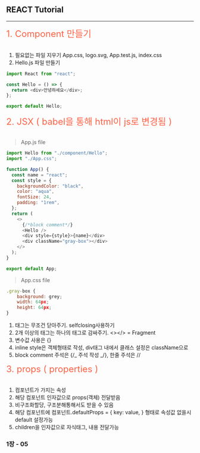 <style type="text/css">
    .title {
        color : tomato;
        font-size : 24px;
    }
    .issue {
        color : red;
        font-size : 16px;
    }
</style>

## REACT Tutorial

---

<div class=title>
    1. Component 만들기
</div>
<br>

1. 필요없는 파일 지우기 App.css, logo.svg, App.test.js, index.css
2. Hello.js 파일 만들기

```javascript
import React from "react";

const Hello = () => {
  return <div>안녕하세요</div>;
};

export default Hello;
```

<div class=title>
    2. JSX ( babel을 통해 html이 js로 변경됨 )
</div>
<br>

> App.js file

```javascript
import Hello from "./component/Hello";
import "./App.css";

function App() {
  const name = "react";
  const style = {
    backgroundColor: "black",
    color: "aqua",
    fontSize: 24,
    padding: "1rem",
  };
  return (
    <>
      {/*block comment*/}
      <Hello />
      <div style={style}>{name}</div>
      <div className="gray-box"></div>
    </>
  );
}

export default App;
```

> App.css file

```javascript
.gray-box {
    background: grey;
    width: 64px;
    height: 64px;
}
```

1. 태그는 무조건 닫아주기. selfclosing사용하기
2. 2개 이상의 태그는 하나의 태그로 감싸주기. <></> = Fragment
3. 변수값 사용은 {}
4. inline style은 객체형태로 작성, div태그 내에서 클래스 설정은 className으로
5. block comment 주석은 {/_ 주석 작성 _/}, 한줄 주석은 //

<div class=title>
    3. props ( properties )
</div>
<br>

1. 컴포넌트가 가지는 속성
2. 해당 컴포넌트 인자값으로 props(객체) 전달받음
3. 비구조화할당, 구조분해통해서도 받을 수 있음
4. 해당 컴포넌트에 컴포넌트.defaultProps = { key: value, } 형태로 속성값 없을시 default 설정가능
5. children을 인자값으로 자식태그, 내용 전달가능

### 1장 - 05
